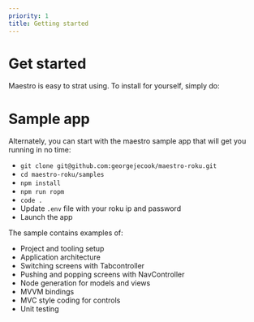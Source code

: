 ```yaml
---
priority: 1
title: Getting started
---
```

# Get started

Maestro is easy to strat using. To install for yourself, simply do:

# Sample app

Alternately, you can start with the maestro sample app that will get you running in no time:

 - `git clone git@github.com:georgejecook/maestro-roku.git`
 - `cd maestro-roku/samples`
 - `npm install`
 - `npm run ropm`
 - `code .`
 - Update `.env` file with your roku ip and password
 - Launch the app

The sample contains examples of:

 - Project and tooling setup
 - Application architecture
 - Switching screens with Tabcontroller
 - Pushing and popping screens with NavController
 - Node generation for models and views
 - MVVM bindings
 - MVC style coding for controls
 - Unit testing
